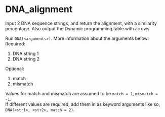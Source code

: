 # DNA_alignment
Input 2 DNA sequence strings, and return the alignment, with a similarity percentage. Also output the Dynamic programming table with arrows

Run `DNA(<arguments>)`. More information about the arguments below:  
Required:
<ol>
<li>DNA string 1</li>
<li>DNA string 2</li>
</ol>
Optional:
<ol>
<li>match</li>
<li>mismatch</li>
</ol>

Values for match and mismatch are assumed to be `match = 1`, `mismatch = -1`.  
If different values are required, add them in as keyword arguments like so, `DNA(<str1>, <str2>, match = 2)`.
